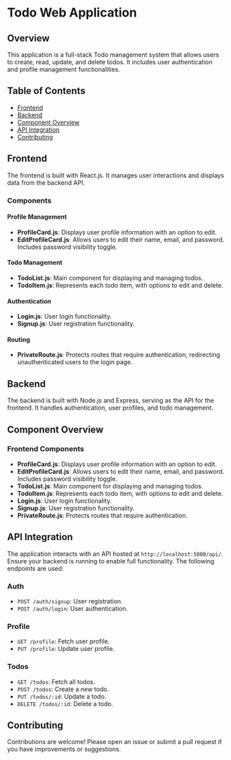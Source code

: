 # Todo Web Application

## Overview
This application is a full-stack Todo management system that allows users to create, read, update, and delete todos. It includes user authentication and profile management functionalities.

## Table of Contents
- [Frontend](#frontend)
- [Backend](#backend)
- [Component Overview](#component-overview)
- [API Integration](#api-integration)
- [Contributing](#contributing)

## Frontend
The frontend is built with React.js. It manages user interactions and displays data from the backend API.

### Components
#### Profile Management
- **ProfileCard.js**: Displays user profile information with an option to edit.
- **EditProfileCard.js**: Allows users to edit their name, email, and password. Includes password visibility toggle.

#### Todo Management
- **TodoList.js**: Main component for displaying and managing todos.
- **TodoItem.js**: Represents each todo item, with options to edit and delete.

#### Authentication
- **Login.js**: User login functionality.
- **Signup.js**: User registration functionality.

#### Routing
- **PrivateRoute.js**: Protects routes that require authentication, redirecting unauthenticated users to the login page.

## Backend
The backend is built with Node.js and Express, serving as the API for the frontend. It handles authentication, user profiles, and todo management.

## Component Overview
### Frontend Components
- **ProfileCard.js**: Displays user profile information with an option to edit.
- **EditProfileCard.js**: Allows users to edit their name, email, and password. Includes password visibility toggle.
- **TodoList.js**: Main component for displaying and managing todos.
- **TodoItem.js**: Represents each todo item, with options to edit and delete.
- **Login.js**: User login functionality.
- **Signup.js**: User registration functionality.
- **PrivateRoute.js**: Protects routes that require authentication.

## API Integration
The application interacts with an API hosted at `http://localhost:5000/api/`. Ensure your backend is running to enable full functionality. The following endpoints are used:

### Auth
- `POST /auth/signup`: User registration.
- `POST /auth/login`: User authentication.

### Profile
- `GET /profile`: Fetch user profile.
- `PUT /profile`: Update user profile.

### Todos
- `GET /todos`: Fetch all todos.
- `POST /todos`: Create a new todo.
- `PUT /todos/:id`: Update a todo.
- `DELETE /todos/:id`: Delete a todo.


## Contributing
Contributions are welcome! Please open an issue or submit a pull request if you have improvements or suggestions.
